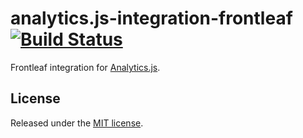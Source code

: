 # analytics.js-integration-frontleaf [![Build Status][ci-badge]][ci-link]

Frontleaf integration for [Analytics.js][].

## License

Released under the [MIT license](LICENSE).


[Analytics.js]: https://segment.com/docs/libraries/analytics.js/
[ci-link]: https://circleci.com/gh/segment-integrations/analytics.js-integration-frontleaf
[ci-badge]: https://circleci.com/gh/segment-integrations/analytics.js-integration-frontleaf.svg?style=svg
